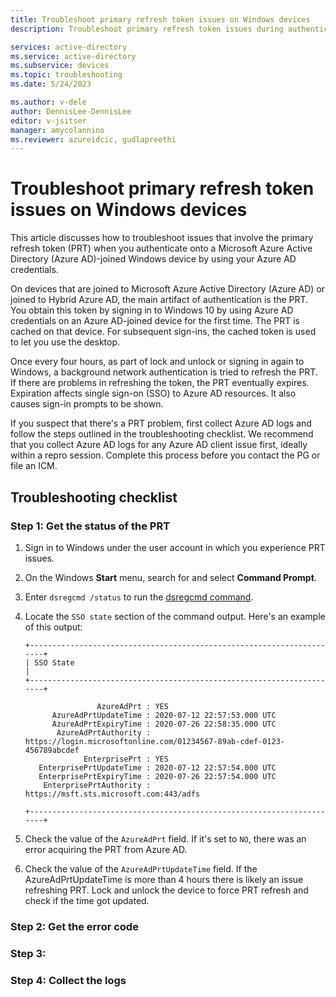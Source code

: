 ```yaml
---
title: Troubleshoot primary refresh token issues on Windows devices
description: Troubleshoot primary refresh token issues during authentication through Azure Active Directory (Azure AD) credentials on Azure AD-joined Windows devices.

services: active-directory
ms.service: active-directory
ms.subservice: devices
ms.topic: troubleshooting
ms.date: 5/24/2023

ms.author: v-dele
author: DennisLee-DennisLee
editor: v-jsitser
manager: amycolannino
ms.reviewer: azureidcic, gudlapreethi
---
```

# Troubleshoot primary refresh token issues on Windows devices

This article discusses how to troubleshoot issues that involve the primary refresh token (PRT) when you authenticate onto a Microsoft Azure Active Directory (Azure AD)-joined Windows device by using your Azure AD credentials.

On devices that are joined to Microsoft Azure Active Directory (Azure AD) or joined to Hybrid Azure AD, the main artifact of authentication is the PRT. You obtain this token by signing in to Windows 10 by using Azure AD credentials on an Azure AD-joined device for the first time. The PRT is cached on that device. For subsequent sign-ins, the cached token is used to let you use the desktop.

Once every four hours, as part of lock and unlock or signing in again to Windows, a background network authentication is tried to refresh the PRT. If there are problems in refreshing the token, the PRT eventually expires. Expiration affects single sign-on (SSO) to Azure AD resources. It also causes sign-in prompts to be shown.

If you suspect that there's a PRT problem, first collect Azure AD logs and follow the steps outlined in the troubleshooting checklist. We recommend that you collect Azure AD logs for any Azure AD client issue first, ideally within a repro session. Complete this process before you contact the PG or file an ICM.

## Troubleshooting checklist

### Step 1: Get the status of the PRT

1. Sign in to Windows under the user account in which you experience PRT issues.
1. On the Windows **Start** menu, search for and select **Command Prompt**.
1. Enter `dsregcmd /status` to run the [dsregcmd command](./troubleshoot-device-dsregcmd.md).
1. Locate the `SSO state` section of the command output. Here's an example of this output:

   ```output
   +----------------------------------------------------------------------+
   | SSO State                                                            |
   +----------------------------------------------------------------------+

                   AzureAdPrt : YES
         AzureAdPrtUpdateTime : 2020-07-12 22:57:53.000 UTC
         AzureAdPrtExpiryTime : 2020-07-26 22:58:35.000 UTC
          AzureAdPrtAuthority : https://login.microsoftonline.com/01234567-89ab-cdef-0123-456789abcdef
                EnterprisePrt : YES
      EnterprisePrtUpdateTime : 2020-07-12 22:57:54.000 UTC
      EnterprisePrtExpiryTime : 2020-07-26 22:57:54.000 UTC
       EnterprisePrtAuthority : https://msft.sts.microsoft.com:443/adfs

   +----------------------------------------------------------------------+
   ```

1. Check the value of the `AzureAdPrt` field. If it's set to `NO`, there was an error acquiring the PRT from Azure AD.

1. Check the value of the `AzureAdPrtUpdateTime` field. If the AzureAdPrtUpdateTime is more than 4 hours there is likely an issue refreshing PRT. Lock and unlock the device to force PRT refresh and check if the time got updated.

### Step 2: Get the error code



### Step 3: 



### Step 4: Collect the logs
